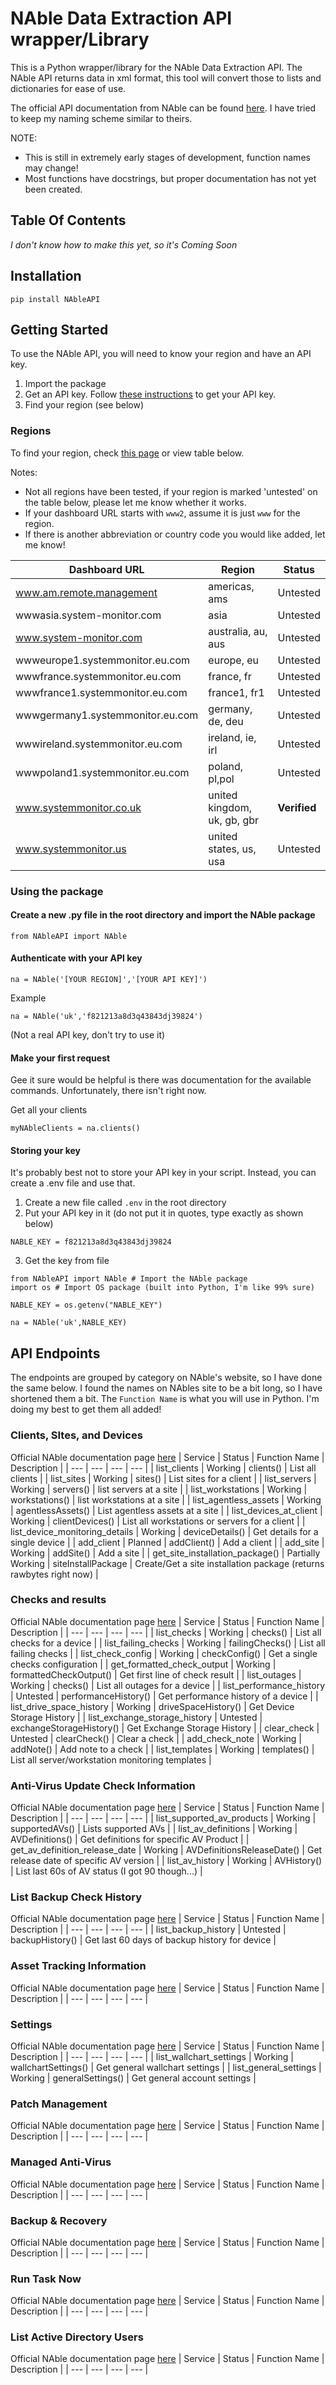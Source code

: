 # NAble Data Extraction API wrapper/Library

This is a Python wrapper/library for the NAble Data Extraction API.  The NAble API returns data in xml format, this tool will convert those to lists and dictionaries for ease of use.

The official API documentation from NAble can be found [here](https://documentation.n-able.com/remote-management/userguide/Content/api_calls.htm). I have tried to keep my naming scheme similar to theirs.

NOTE:  
- This is still in extremely early stages of development, function names may change! 
- Most functions have docstrings, but proper documentation has not yet been created.

## Table Of Contents
*I don't know how to make this yet, so it's Coming Soon*


## Installation

```
pip install NAbleAPI
```

## Getting Started

To use the NAble API, you will need to know your region and have an API key.

1. Import the package
2. Get an API key. Follow [these instructions](https://documentation.n-able.com/remote-management/userguide/Content/api_key.htm) to get your API key.
3. Find your region (see below)


### Regions

To find your region, check [this page](https://documentation.n-able.com/remote-management/userguide/Content/determine_url.htm) or view table below. 

Notes: 
- Not all regions have been tested, if your region is marked 'untested' on the table below, please let me know whether it works.
- If your dashboard URL starts with `www2`, assume it is just `www` for the region.
- If there is another abbreviation or country code you would like added, let me know!

| Dashboard URL | Region | Status |
| --- | --- | --- |
| www.am.remote.management | americas, ams | Untested |
| wwwasia.system-monitor.com | asia | Untested |
| www.system-monitor.com | australia, au, aus | Untested |
| wwweurope1.systemmonitor.eu.com | europe, eu | Untested |
| wwwfrance.systemmonitor.eu.com | france, fr | Untested |
| wwwfrance1.systemmonitor.eu.com | france1, fr1 | Untested |
| wwwgermany1.systemmonitor.eu.com | germany, de, deu | Untested |
| wwwireland.systemmonitor.eu.com | ireland, ie, irl | Untested |
| wwwpoland1.systemmonitor.eu.com | poland, pl,pol | Untested |
| www.systemmonitor.co.uk | united kingdom, uk, gb, gbr | **Verified** |
| www.systemmonitor.us | united states, us, usa | Untested |

### Using the package


#### Create a new .py file in the root directory and import the NAble package
```
from NAbleAPI import NAble
```

#### Authenticate with your API key
```
na = NAble('[YOUR REGION]','[YOUR API KEY]')
```

Example

```
na = NAble('uk','f821213a8d3q43843dj39824')
```

(Not a real API key, don't try to use it)


#### Make your first request
Gee it sure would be helpful is there was documentation for the available commands.  Unfortunately, there isn't right now.

Get all your clients

```
myNAbleClients = na.clients()
```


#### Storing your key
It's probably best not to store your API key in your script. Instead, you can create a .env file and use that.

1. Create a new file called `.env` in the root directory
2. Put your API key in it (do not put it in quotes, type exactly as shown below)
```
NABLE_KEY = f821213a8d3q43843dj39824
```
3. Get the key from file
``` 
from NAbleAPI import NAble # Import the NAble package
import os # Import OS package (built into Python, I'm like 99% sure)

NABLE_KEY = os.getenv("NABLE_KEY")

na = NAble('uk',NABLE_KEY)
```

## API Endpoints
The endpoints are grouped by category on NAble's website, so I have done the same below.
I found the names on NAbles site to be a bit long, so I have shortened them a bit. The `Function Name` is what you will use in Python.
I'm doing my best to get them all added!



### Clients, SItes, and Devices 
Official NAble documentation page [here](https://documentation.n-able.com/remote-management/userguide/Content/devices.htm)
| Service | Status | Function Name | Description |
| --- | --- | --- | --- |
| list_clients | Working | clients() | List all clients |
| list_sites | Working | sites() | List sites for a client |
| list_servers | Working | servers() | list servers at a site |
| list_workstations | Working | workstations() | list workstations at a site |
| list_agentless_assets | Working | agentlessAssets() | List agentless assets at a site |
| list_devices_at_client | Working | clientDevices() | List all workstations or servers for a client |
| list_device_monitoring_details | Working | deviceDetails() | Get details for a single device | 
| add_client | Planned | addClient() | Add a client |
| add_site | Working | addSite() | Add a site | 
| get_site_installation_package() | Partially Working | siteInstallPackage | Create/Get a site installation package (returns rawbytes right now) |

### Checks and results
Official NAble documentation page [here](https://documentation.n-able.com/remote-management/userguide/Content/checks_and_results.htm)
| Service | Status | Function Name | Description |
| --- | --- | --- | --- |
| list_checks | Working | checks() |  List all checks for a device |
| list_failing_checks | Working | failingChecks() | List all failing checks |
| list_check_config | Working | checkConfig() | Get a single checks configuration |
| get_formatted_check_output | Working | formattedCheckOutput() | Get first line of check result |
| list_outages | Working | checks() | List all outages for a device |
| list_performance_history | Untested | performanceHistory() |  Get performance history of a device |
| list_drive_space_history | Working | driveSpaceHistory() |  Get Device Storage History |
| list_exchange_storage_history | Untested | exchangeStorageHistory() | Get Exchange Storage History |
| clear_check | Untested | clearCheck() |  Clear a check |
| add_check_note | Working | addNote() |  Add note to a check |
| list_templates | Working | templates() |  List all server/workstation monitoring templates |

### Anti-Virus Update Check Information
Official NAble documentation page [here](https://documentation.n-able.com/remote-management/userguide/Content/api_av_info.htm)
| Service | Status | Function Name | Description |
| --- | --- | --- | --- |
| list_supported_av_products | Working | supportedAVs() | Lists supported AVs |
| list_av_definitions | Working | AVDefinitions() | Get definitions for specific AV Product |
| get_av_definition_release_date | Working | AVDefinitionsReleaseDate() | Get release date of specific AV version |
| list_av_history | Working | AVHistory() | List last 60s of AV status (I got 90 though...) |

### List Backup Check History
Official NAble documentation page [here](https://documentation.n-able.com/remote-management/userguide/Content/list_backup_history.htmm)
| Service | Status | Function Name | Description |
| --- | --- | --- | --- |
| list_backup_history | Untested | backupHistory() | Get last 60 days of backup history for device |

### Asset Tracking Information
Official NAble documentation page [here](https://documentation.n-able.com/remote-management/userguide/Content/asset_tracking_information.htm)
| Service | Status | Function Name | Description |
| --- | --- | --- | --- |

### Settings
Official NAble documentation page [here](https://documentation.n-able.com/remote-management/userguide/Content/settings.htm)
| Service | Status | Function Name | Description |
| --- | --- | --- | --- |
| list_wallchart_settings | Working | wallchartSettings() | Get general wallchart settings |
| list_general_settings | Working | generalSettings() | Get general account settings |

### Patch Management
Official NAble documentation page [here](https://documentation.n-able.com/remote-management/userguide/Content/patch_management.htm)
| Service | Status | Function Name | Description |
| --- | --- | --- | --- |

### Managed Anti-Virus
Official NAble documentation page [here](https://documentation.n-able.com/remote-management/userguide/Content/managed_antivirus2.htm)
| Service | Status | Function Name | Description |
| --- | --- | --- | --- |

### Backup & Recovery
Official NAble documentation page [here](https://documentation.n-able.com/remote-management/userguide/Content/api_mob_over.htm)
| Service | Status | Function Name | Description |
| --- | --- | --- | --- |

### Run Task Now
Official NAble documentation page [here](https://documentation.n-able.com/remote-management/userguide/Content/run_task_now.htm)
| Service | Status | Function Name | Description |
| --- | --- | --- | --- |

### List Active Directory Users
Official NAble documentation page [here](https://documentation.n-able.com/remote-management/userguide/Content/list_active_directory_users.htm)
| Service | Status | Function Name | Description |
| --- | --- | --- | --- |

